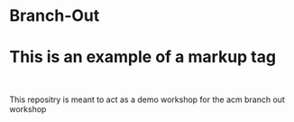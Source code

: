 # Branch-Out
<h1>This is an example of a markup tag</h1>
<br>

This repositry is meant to act as a demo workshop for the acm branch out workshop
